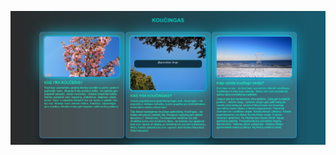 

<p align="left">
  <img src="https://github.com/wordsguy/website/blob/main/static/example.jpg" width="950" title="website">
  
</p>
